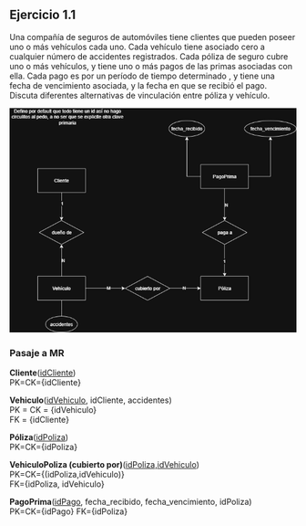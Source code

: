 ## Ejercicio 1.1
Una compañía de seguros de automóviles tiene clientes que pueden poseer uno o más vehículos cada uno. Cada vehículo tiene asociado cero a cualquier número de accidentes registrados. Cada póliza de seguro cubre uno o más vehículos, y tiene uno o más pagos de las primas asociadas con ella. Cada pago es por un período de tiempo determinado , y tiene una fecha de vencimiento asociada, y la fecha en que se recibió el pago. Discuta diferentes alternativas de vinculación entre póliza y vehículo.


![alt text](img/ej1.1.png)

### Pasaje a MR
**Cliente**(<u>idCliente</u>)<br>
PK=CK={idCliente}

**Vehiculo**(<u>idVehiculo</u>, idCliente, accidentes)<br>
PK = CK = {idVehiculo}<br>
FK = {idCliente}

**Póliza**(<u>idPoliza</u>)<br>
PK=CK={idPoliza}

**VehiculoPoliza (cubierto por)**(<u>idPoliza,idVehiculo</u>)<br>
PK=CK={(idPoliza,idVehiculo)}<br>
FK={idPoliza, idVehiculo}

**PagoPrima**(<u>idPago</u>, fecha_recibido, fecha_vencimiento, <span style='border-bottom: 1px dotted white'>idPoliza</span>)<br>
PK=CK={idPago}
FK={idPoliza}

